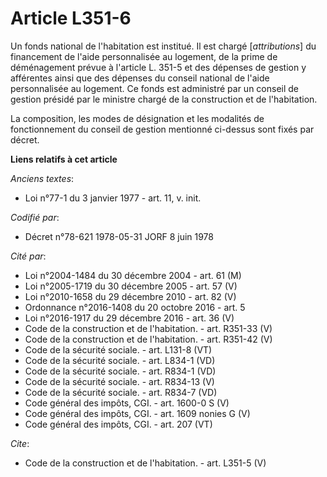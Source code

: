# Article L351-6

Un fonds national de l'habitation est institué. Il est chargé [*attributions*] du financement de l'aide personnalisée au
logement, de la prime de déménagement prévue à l'article L. 351-5 et des dépenses de gestion y afférentes ainsi que des
dépenses du conseil national de l'aide personnalisée au logement. Ce fonds est administré par un conseil de gestion présidé
par le ministre chargé de la construction et de l'habitation.

La composition, les modes de désignation et les modalités de fonctionnement du conseil de gestion mentionné ci-dessus sont
fixés par décret.

**Liens relatifs à cet article**

_Anciens textes_:

  - Loi n°77-1 du 3 janvier 1977 - art. 11, v. init.

_Codifié par_:

  - Décret n°78-621 1978-05-31 JORF 8 juin 1978

_Cité par_:

  - Loi n°2004-1484 du 30 décembre 2004 - art. 61 (M)
  - Loi n°2005-1719 du 30 décembre 2005 - art. 57 (V)
  - Loi n°2010-1658 du 29 décembre 2010 - art. 82 (V)
  - Ordonnance n°2016-1408 du 20 octobre 2016 - art. 5
  - Loi n°2016-1917 du 29 décembre 2016 - art. 36 (V)
  - Code de la construction et de l'habitation. - art. R351-33 (V)
  - Code de la construction et de l'habitation. - art. R351-42 (V)
  - Code de la sécurité sociale. - art. L131-8 (VT)
  - Code de la sécurité sociale. - art. L834-1 (VD)
  - Code de la sécurité sociale. - art. R834-1 (VD)
  - Code de la sécurité sociale. - art. R834-13 (V)
  - Code de la sécurité sociale. - art. R834-7 (VD)
  - Code général des impôts, CGI. - art. 1600-0 S (V)
  - Code général des impôts, CGI. - art. 1609 nonies G (V)
  - Code général des impôts, CGI. - art. 207 (VT)

_Cite_:

  - Code de la construction et de l'habitation. - art. L351-5 (V)
